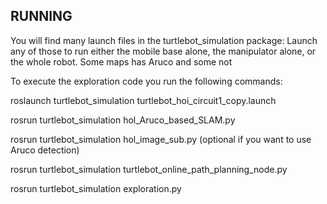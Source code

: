 

## RUNNING

You will find many launch files in the turtlebot_simulation package:
Launch any of those to run either the mobile base alone, the manipulator alone, or the whole robot.
Some maps has Aruco and some not 

To execute the exploration code you run the following commands:

roslaunch turtlebot_simulation turtlebot_hoi_circuit1_copy.launch 

rosrun turtlebot_simulation hol_Aruco_based_SLAM.py

rosrun turtlebot_simulation hol_image_sub.py (optional if you want to use Aruco detection)

rosrun turtlebot_simulation turtlebot_online_path_planning_node.py

rosrun turtlebot_simulation exploration.py


```
